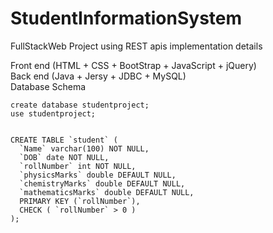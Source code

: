# StudentInformationSystem
FullStackWeb Project using REST apis implementation details  

Front end (HTML + CSS + BootStrap + JavaScript + jQuery)  
Back end (Java + Jersy + JDBC + MySQL)  
Database Schema  

`create database studentproject;`  
`use studentproject;`  
  
<code>
CREATE TABLE `student` (  
  `Name` varchar(100) NOT NULL,  
  `DOB` date NOT NULL,  
  `rollNumber` int NOT NULL,  
  `physicsMarks` double DEFAULT NULL,  
  `chemistryMarks` double DEFAULT NULL,  
  `mathematicsMarks` double DEFAULT NULL,  
  PRIMARY KEY (`rollNumber`),  
  CHECK ( `rollNumber` > 0 )  
);
</code>

